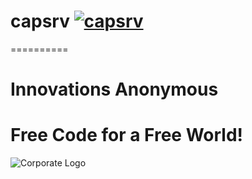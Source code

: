 # capsrv [![capsrv](https://github.com/InnovAnon-Inc/capsrv/actions/workflows/pkgrel.yml/badge.svg)](https://github.com/InnovAnon-Inc/capsrv/actions/workflows/pkgrel.yml)
==========

# Innovations Anonymous
Free Code for a Free World!
==========
![Corporate Logo](https://innovanon-inc.github.io/assets/images/logo.gif)

